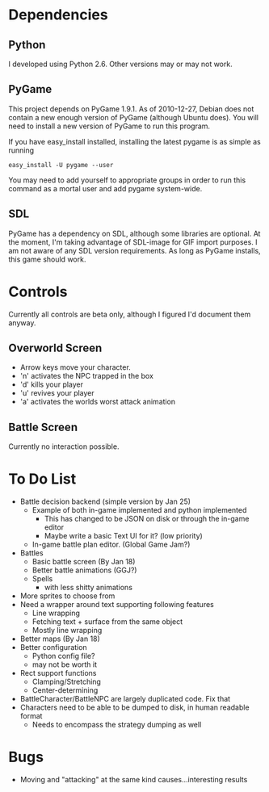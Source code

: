 # Dependencies

## Python
I developed using Python 2.6.  Other versions may or may not work.

## PyGame
This project depends on PyGame 1.9.1.  As of 2010-12-27, Debian does
not contain a new enough version of PyGame (although Ubuntu does).
You will need to install a new version of PyGame to run this program.

If you have easy_install installed, installing the latest pygame is as
simple as running

    easy_install -U pygame --user

You may need to add yourself to appropriate groups in order to run
this command as a mortal user and add pygame system-wide.

## SDL
PyGame has a dependency on SDL, although some libraries are optional.
At the moment, I'm taking advantage of SDL-image for GIF import 
purposes. I am not aware of any SDL version requirements.  As long as 
PyGame installs, this game should work.

# Controls
Currently all controls are beta only, although I figured I'd document them
anyway.

## Overworld Screen
* Arrow keys move your character.
* 'n' activates the NPC trapped in the box
* 'd' kills your player
* 'u' revives your player
* 'a' activates the worlds worst attack animation

## Battle Screen
Currently no interaction possible.

# To Do List

* Battle decision backend (simple version by Jan 25)
  * Example of both in-game implemented and python implemented
     * This has changed to be JSON on disk or through the in-game editor
     * Maybe write a basic Text UI for it?  (low priority)
  * In-game battle plan editor. (Global Game Jam?)
* Battles
  * Basic battle screen (By Jan 18)
  * Better battle animations (GGJ?)
  * Spells
    * with less shitty animations
* More sprites to choose from
* Need a wrapper around text supporting following features
  * Line wrapping
  * Fetching text + surface from the same object
  * Mostly line wrapping
* Better maps (By Jan 18)
* Better configuration
  * Python config file?
  * may not be worth it
* Rect support functions
  * Clamping/Stretching
  * Center-determining
* BattleCharacter/BattleNPC are largely duplicated code.  Fix that
* Characters need to be able to be dumped to disk, in human readable format
  * Needs to encompass the strategy dumping as well

# Bugs
* Moving and "attacking" at the same kind causes...interesting results
